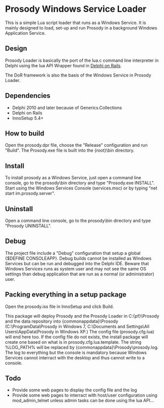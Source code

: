 Prosody Windows Service Loader
==============================

This is a simple Lua script loader that runs as a Windows Service. It is mainly 
designed to load, set-up and run Prosody in a background Windows Application Service.

Design
------

Prosody Loader is basically the port of the lua.c command line interpreter in Delphi
using the lua API Wrapper found in [Delphi on Rails](http://code.google.com/p/delphionrails).

The DoR framework is also the basis of the Windows Service in Prosody Loader.

Dependencies
------------

 * Delphi 2010 and later because of Generics.Collections
 * Delphi on Rails
 * InnoSetup 5.4+

How to build
------------

Open the prosody.dpr file, choose the "Release" configuration and run "Build". 
The Prosody.exe file is built into the {root}\bin directory.

Install
-------

To install prosody as a Windows Service, just open a command line console, go to the 
prosody\bin directory and type "Prosody.exe INSTALL". Start using the Windows Services 
Console (services.msc) or by typing "net start im.prosody.server".

Uninstall
---------

Open a command line console, go to the prosody\bin directory and type "Prosody UNINSTALL".

Debug
-----

The project file include a "Debug" configuration that setup a global {$DEFINE CONSOLEAPP}. 
Debug builds cannot be installed as Windows Services but can be run and debugged into the 
Delphi IDE. Beware that Windows Services runs as system user and may not see the same OS
settings than debug application that are run as a normal (or administrator) user.

Packing everything in a setup package
-------------------------------------

Open the prosody.iss file in InnoSetup and click Build.

This package will deploy Prosody and the Prosody Loader in C:\{pf}\Prosody and the data
repository into {commonappdata}\Prosody (C:\ProgramData\Prosody in Windows 7, 
C:\Documents and Settings\All Users\AppData\Prosody in Windows XP.) 
The config file (prosody.cfg.lua) will end here too. If the config file do not exists, 
the install package will create one based on what is in prosody.cfg.lua.template.
The string %LOG_PATH% will be replaced by {commonappdata}\Prosody\prosody.log. The log to
everything but the console is mandatory because Windows Services cannot interract with the
desktop and thus cannot write to a console.

Todo
----

* Provide some web pages to display the config file and the log
* Provide some web pages to interract with host/user configuration 
  using mod_admin_telnet unless admin tasks can be done using the lua API...

